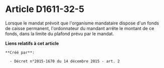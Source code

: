 # Article D1611-32-5

Lorsque le mandat prévoit que l'organisme mandataire dispose d'un fonds de caisse permanent, l'ordonnateur du mandant arrête
le montant de ce fonds, dans la limite du plafond prévu par le mandat.

**Liens relatifs à cet article**

	**Créé par**:

	  - Décret n°2015-1670 du 14 décembre 2015 - art. 2
